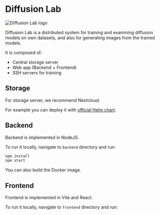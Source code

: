 # Diffusion Lab
![Diffusion Lab logo](https://github.com/user-attachments/assets/44a611b5-4d2c-44c5-9187-19780ae1136a)

Diffusion Lab is a distributed system for training and examining diffusion models on own datasets, and also for generating images from the trained models.

It is composed of:
- Central storage server
- Web app (Backend + Frontend)
- SSH servers for training

## Storage

For storage server, we recommend Nextcloud.

For example you can deploy it with [official Helm chart](https://nextcloud.github.io/helm).

## Backend

Backend is implemented in NodeJS.

To run it locally, navigate to `backend` directory and run:
```bash
npm install
npm start
```

You can also build the Docker image.

## Frontend

Frontend is implemented in Vite and React.

To run it locally, navigate to `frontend` directory and run:
```bash
npm install
npm start
```

You can also build the Docker image.
